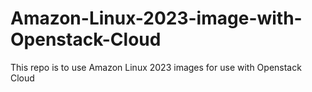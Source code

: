 # Amazon-Linux-2023-image-with-Openstack-Cloud
This repo is to use Amazon Linux 2023 images for use with Openstack Cloud
